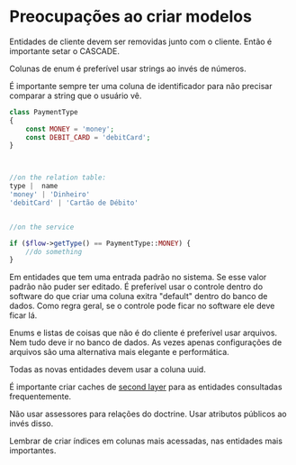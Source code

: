 # Preocupações ao criar modelos

Entidades de cliente devem ser removidas junto com o cliente.
Então é importante setar o CASCADE.

Colunas de enum é preferível usar strings ao invés de números.

É importante sempre ter uma coluna de identificador para não
precisar comparar a string que o usuário vê.

```php
class PaymentType
{
    const MONEY = 'money';
    const DEBIT_CARD = 'debitCard';
}



//on the relation table:
type |  name
'money' | 'Dinheiro'
'debitCard' | 'Cartão de Débito'


//on the service

if ($flow->getType() == PaymentType::MONEY) {
    //do something
}

```

Em entidades que tem uma entrada padrão no sistema. Se esse valor
padrão não puder ser editado. É preferível usar o controle dentro
do software do que criar uma coluna exitra "default" dentro do
banco de dados. Como regra geral, se o controle pode ficar no
software ele deve ficar lá.

Enums e listas de coisas que não é do cliente é preferível usar arquivos.
Nem tudo deve ir no banco de dados. As vezes apenas configurações
de arquivos são uma alternativa mais elegante e performática.

Todas as novas entidades devem usar a coluna uuid.

É importante criar caches de [second layer](http://docs.doctrine-project.org/projects/doctrine-orm/en/latest/reference/second-level-cache.html) para as entidades consultadas frequentemente.

Não usar assessores para relações do doctrine. Usar atributos
públicos ao invés disso.

Lembrar de criar índices em colunas mais acessadas, nas entidades
mais importantes.
